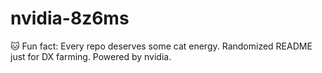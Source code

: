 ﻿# nvidia-8z6ms

🐱 Fun fact: Every repo deserves some cat energy.
Randomized README just for DX farming.
Powered by nvidia.

